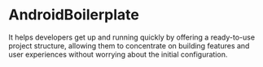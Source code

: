 # AndroidBoilerplate
It helps developers get up and running quickly by offering a ready-to-use project structure, allowing them to concentrate on building features and user experiences without worrying about the initial configuration.
